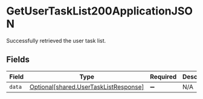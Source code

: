 # GetUserTaskList200ApplicationJSON

Successfully retrieved the user task list.


## Fields

| Field                                                                                | Type                                                                                 | Required                                                                             | Description                                                                          |
| ------------------------------------------------------------------------------------ | ------------------------------------------------------------------------------------ | ------------------------------------------------------------------------------------ | ------------------------------------------------------------------------------------ |
| `data`                                                                               | [Optional[shared.UserTaskListResponse]](../../models/shared/usertasklistresponse.md) | :heavy_minus_sign:                                                                   | N/A                                                                                  |